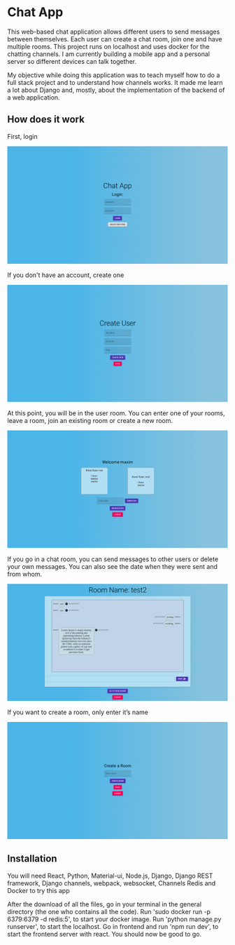 # Chat App


This web-based chat application allows different users to send messages between themselves. Each user can create a chat room, join one and have multiple rooms. This project runs on localhost and uses docker for the chatting channels. I am currently building a mobile app and a personal server so different devices can talk together.  


My objective while doing this application was to teach myself how to do a full stack project and to understand how channels works. It made me learn a lot about Django and, mostly, about the implementation of the backend of a web application. 


## How does it work


First, login 

![GitHub Logo](/images/login.png)


If you don't have an account, create one


![GitHub Logo](/images/create_user.png)


At this point, you will be in the user room. You can enter one of your rooms, leave a room, join an existing room or create a new room. 


![GitHub Logo](/images/user_room.png)


If you go in a chat room, you can send messages to other users or delete your own messages. You can also see the date when they were sent and from whom. 


![GitHub Logo](/images/chat_room.png)


If you want to create a room, only enter it’s name 


![GitHub Logo](/images/create_room.png)


## Installation


You will need React, Python, Material-ui, Node.js, Django, Django REST framework, Django channels, webpack, websocket, Channels Redis and Docker to try this app

After the download of all the files, go in your terminal in the general directory (the one who contains all the code). Run 'sudo docker run -p 6379:6379 -d redis:5', to start your docker image. Run 'python manage.py runserver', to start the localhost. Go in frontend and run 'npm run dev', to start the frontend server with react. You should now be good to go. 

